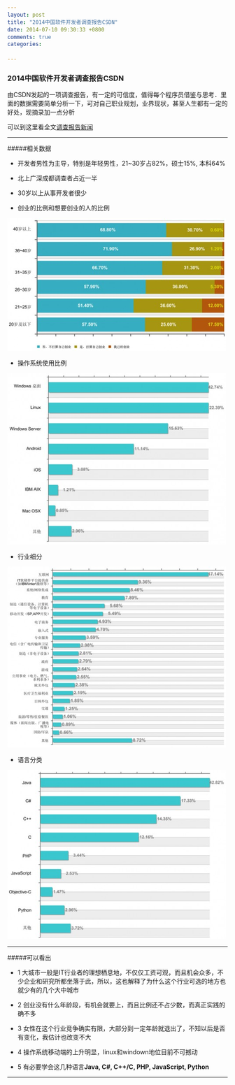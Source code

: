```yaml
---
layout: post
title: "2014中国软件开发者调查报告CSDN"
date: 2014-07-10 09:30:33 +0800
comments: true
categories: 

---
```


### 2014中国软件开发者调查报告CSDN
由CSDN发起的一项调查报告，有一定的可信度，值得每个程序员借鉴与思考．里面的数据需要简单分析一下，可对自己职业规划，业界现状，甚至人生都有一定的好处，现摘录加一点分析

可以到这里看全文[调查报告新闻](http://www.csdn.net/article/2014-07-02/2820493?utm_source=tuicool)

---


#####相关数据

- 开发者男性为主导，特别是年轻男性，21~30岁占82%，硕士15%, 本科64%

- 北上广深成都调查者占近一半

- 30岁以上从事开发者很少

- 创业的比例和想要创业的人的比例


![创业](/images/baogao1.jpg)


- 操作系统使用比例


![操作系统](/images/baogao2.jpg)


- 行业细分


![行业](/images/baogao3.jpg)


- 语言分类


![语言](/images/baogao4.jpg)


---


#####可以看出

- 1 大城市一般是IT行业者的理想栖息地，不仅仅工资可观，而且机会众多，不少企业和研究所都坐落于此，所以，这也解释了为什么这个行业可选的地方也就少有的几个大中城市

- 2 创业没有什么年龄段，有机会就要上，而且比例还不占少数，而真正实践的确不多 

- 3 女性在这个行业竞争确实有限，大部分到一定年龄就退出了，不知以后是否有变化，我估计也改变不大

- 4 操作系统移动端的上升明显，linux和windown地位目前不可撼动

- 5 有必要学会这几种语言**Java, C#, C++/C, PHP, JavaScript, Python**

---


